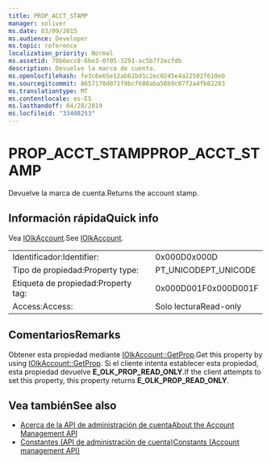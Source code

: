 ```yaml
---
title: PROP_ACCT_STAMP
manager: soliver
ms.date: 03/09/2015
ms.audience: Developer
ms.topic: reference
localization_priority: Normal
ms.assetid: 70b6ecc8-6be3-0f05-3291-ac5b7f2ecfdb
description: Devuelve la marca de cuenta.
ms.openlocfilehash: fe3c6e65e12ab62bd1c2ec0245e4a22502f610eb
ms.sourcegitcommit: 8657170d071f9bcf680aba50b9c07f2a4fb82283
ms.translationtype: MT
ms.contentlocale: es-ES
ms.lasthandoff: 04/28/2019
ms.locfileid: "33408253"
---
```

# <a name="prop_acct_stamp"></a><span data-ttu-id="f9be4-103">PROP_ACCT_STAMP</span><span class="sxs-lookup"><span data-stu-id="f9be4-103">PROP_ACCT_STAMP</span></span>

<span data-ttu-id="f9be4-104">Devuelve la marca de cuenta.</span><span class="sxs-lookup"><span data-stu-id="f9be4-104">Returns the account stamp.</span></span>
  
## <a name="quick-info"></a><span data-ttu-id="f9be4-105">Información rápida</span><span class="sxs-lookup"><span data-stu-id="f9be4-105">Quick info</span></span>

<span data-ttu-id="f9be4-106">Vea [IOlkAccount](iolkaccount.md).</span><span class="sxs-lookup"><span data-stu-id="f9be4-106">See [IOlkAccount](iolkaccount.md).</span></span>
  
|||
|:-----|:-----|
|<span data-ttu-id="f9be4-107">Identificador:</span><span class="sxs-lookup"><span data-stu-id="f9be4-107">Identifier:</span></span>  <br/> |<span data-ttu-id="f9be4-108">0x000D</span><span class="sxs-lookup"><span data-stu-id="f9be4-108">0x000D</span></span>  <br/> |
|<span data-ttu-id="f9be4-109">Tipo de propiedad:</span><span class="sxs-lookup"><span data-stu-id="f9be4-109">Property type:</span></span>  <br/> |<span data-ttu-id="f9be4-110">PT_UNICODE</span><span class="sxs-lookup"><span data-stu-id="f9be4-110">PT_UNICODE</span></span>  <br/> |
|<span data-ttu-id="f9be4-111">Etiqueta de propiedad:</span><span class="sxs-lookup"><span data-stu-id="f9be4-111">Property tag:</span></span>  <br/> |<span data-ttu-id="f9be4-112">0x000D001F</span><span class="sxs-lookup"><span data-stu-id="f9be4-112">0x000D001F</span></span>  <br/> |
|<span data-ttu-id="f9be4-113">Access:</span><span class="sxs-lookup"><span data-stu-id="f9be4-113">Access:</span></span>  <br/> |<span data-ttu-id="f9be4-114">Solo lectura</span><span class="sxs-lookup"><span data-stu-id="f9be4-114">Read-only</span></span>  <br/> |
   
## <a name="remarks"></a><span data-ttu-id="f9be4-115">Comentarios</span><span class="sxs-lookup"><span data-stu-id="f9be4-115">Remarks</span></span>

<span data-ttu-id="f9be4-116">Obtener esta propiedad mediante [IOlkAccount::GetProp](iolkaccount-getprop.md).</span><span class="sxs-lookup"><span data-stu-id="f9be4-116">Get this property by using [IOlkAccount::GetProp](iolkaccount-getprop.md).</span></span> <span data-ttu-id="f9be4-117">Si el cliente intenta establecer esta propiedad, esta propiedad devuelve **E_OLK_PROP_READ_ONLY**.</span><span class="sxs-lookup"><span data-stu-id="f9be4-117">If the client attempts to set this property, this property returns **E_OLK_PROP_READ_ONLY**.</span></span> 
  
## <a name="see-also"></a><span data-ttu-id="f9be4-118">Vea también</span><span class="sxs-lookup"><span data-stu-id="f9be4-118">See also</span></span>

- [<span data-ttu-id="f9be4-119">Acerca de la API de administración de cuenta</span><span class="sxs-lookup"><span data-stu-id="f9be4-119">About the Account Management API</span></span>](about-the-account-management-api.md)  
- [<span data-ttu-id="f9be4-120">Constantes (API de administración de cuenta)</span><span class="sxs-lookup"><span data-stu-id="f9be4-120">Constants (Account management API)</span></span>](constants-account-management-api.md)

